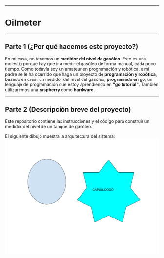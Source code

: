 ***
# **Oilmeter**
***
## **Parte 1** (¿Por qué hacemos este proyecto?)

En mi casa, no tenemos un **medidor del nivel de gasóleo.** Esto es una molestia porque hay que ir a medir el gasóleo de forma manual, cada poco tiempo. Como todavía soy un amateur en programación y robótica, a mi padre se le ha ocurrido que haga un proyecto de **programación y robótica**, basado en crear un medidor del nivel del gasóleo, **programado en go**, un lenguaje de programación que estoy aprendiendo en **"go tutorial"**. También utilizaremos una **raspberry** como **hardware**.
***
## **Parte 2** (Descripción breve del proyecto)

Este repositorio contiene las instrucciones y el código para construir un medidor del nivel de un tanque de gasóleo.

El siguiente dibujo muestra la arquitectura del sistema:
![Mi dibujo](./dibujo.png)
